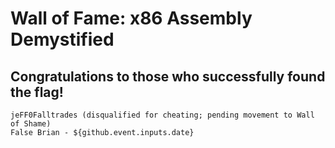 # Wall of Fame: x86 Assembly Demystified

## Congratulations to those who successfully found the flag!

```
jeFF0Falltrades (disqualified for cheating; pending movement to Wall of Shame)
False Brian - ${github.event.inputs.date}
```
